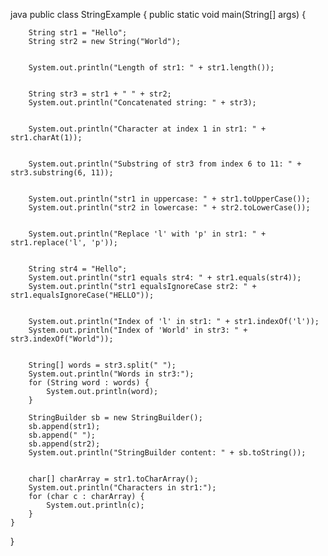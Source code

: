 
java
public class StringExample {
    public static void main(String[] args) {
       
        String str1 = "Hello";
        String str2 = new String("World");

      
        System.out.println("Length of str1: " + str1.length());

       
        String str3 = str1 + " " + str2;
        System.out.println("Concatenated string: " + str3);

        
        System.out.println("Character at index 1 in str1: " + str1.charAt(1));

     
        System.out.println("Substring of str3 from index 6 to 11: " + str3.substring(6, 11));

      
        System.out.println("str1 in uppercase: " + str1.toUpperCase());
        System.out.println("str2 in lowercase: " + str2.toLowerCase());

       
        System.out.println("Replace 'l' with 'p' in str1: " + str1.replace('l', 'p'));

        
        String str4 = "Hello";
        System.out.println("str1 equals str4: " + str1.equals(str4));
        System.out.println("str1 equalsIgnoreCase str2: " + str1.equalsIgnoreCase("HELLO"));

      
        System.out.println("Index of 'l' in str1: " + str1.indexOf('l'));
        System.out.println("Index of 'World' in str3: " + str3.indexOf("World"));

       
        String[] words = str3.split(" ");
        System.out.println("Words in str3:");
        for (String word : words) {
            System.out.println(word);
        }

        StringBuilder sb = new StringBuilder();
        sb.append(str1);
        sb.append(" ");
        sb.append(str2);
        System.out.println("StringBuilder content: " + sb.toString());

       
        char[] charArray = str1.toCharArray();
        System.out.println("Characters in str1:");
        for (char c : charArray) {
            System.out.println(c);
        }
    }
}
